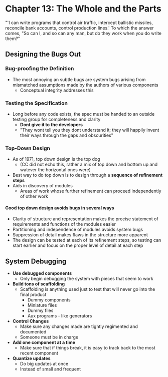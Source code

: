 # Chapter 13: The Whole and the Parts

"'I can write programs that control air traffic, intercept ballistic missiles, reconcile bank accounts, control production lines.' To which the answer comes, "So can I, and so can any man, but do they work when you do write them?"

## Designing the Bugs Out

### Bug-proofing the Definition

* The most annoying an subtle bugs are system bugs arising from mismatched assumptions made by the authors of various components
  * Conceptual integrity addresses this

### Testing the Specification

* Long before any code exists, the spec must be handed to an outside testing group for completeness and clarity
  * **Dont give it to the developers**
  * "They wont tell you they dont understand it; they will happily invent their ways through the gaps and obscurities"

### Top-Down Design

* As of 1971, top down design is the top dog
  * (CC did not echo this, rather a mix of top down and bottom up and watever the horizontal ones were)
* Best way to do top down is to design through a **sequence of refinement steps**
* Aids in discovery of modules
  * Areas of work whose further refinement can proceed independently of other work

#### Good top down design avoids bugs in several ways

* Clarity of structure and representation makes the precise statement of requirements and functions of the modules easier
* Partitioning and independence of modules avoids system bugs
* Suppression of detail makes flaws in the structure more apparent
* The design can be tested at each of its refinement steps, so testing can start earlier and focus on the proper level of detail at each step

## System Debugging

* **Use debugged components**
  * Only begin debugging the system with pieces that seem to work
* **Build tons of scaffolding**
  * Scaffolding is anything used just to test that will never go into the final product
    * Dummy components
    * Miniature files
    * Dummy files
    * Aux programs - like generators
* **Control Changes**
  * Make sure any changes made are tightly regimented and documented
  * Someone must be in charge
* **Add one component at a time**
  * Make sure that if things break, it is easy to track back to the most recent component
* **Quantize updates**
  * Do big updates at once
  * Instead of small and frequent
